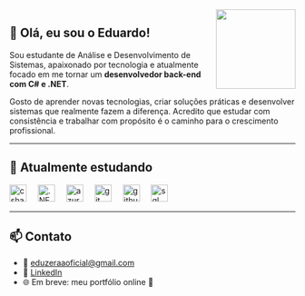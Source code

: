 <img align="right" height="140" src="https://user-images.githubusercontent.com/55389276/140866485-8fb1c876-9a8f-4d6a-98dc-08c4981eaf70.gif" />

## 👋 Olá, eu sou o Eduardo!

Sou estudante de Análise e Desenvolvimento de Sistemas, apaixonado por tecnologia e atualmente focado em me tornar um **desenvolvedor back-end com C# e .NET**.

Gosto de aprender novas tecnologias, criar soluções práticas e desenvolver sistemas que realmente fazem a diferença. Acredito que estudar com consistência e trabalhar com propósito é o caminho para o crescimento profissional.

---

## 🧠 Atualmente estudando

<div align="left">
  <img src="https://skillicons.dev/icons?i=cs" height="30" alt="csharp logo" />
  <img width="12" />
  <img src="https://cdn.simpleicons.org/dotnet/512BD4" height="30" alt=".NET logo" />
  <img width="12" />
  <img src="https://skillicons.dev/icons?i=azure" height="30" alt="azure logo" />
  <img width="12" />
  <img src="https://skillicons.dev/icons?i=git" height="30" alt="git logo" />
  <img width="12" />
  <img src="https://skillicons.dev/icons?i=github" height="30" alt="github logo" />
  <img width="12" />
  <img src="https://skillicons.dev/icons?i=sql" height="30" alt="sql logo" />
</div>

---

## 📫 Contato

- 📧 eduzeraaoficial@gmail.com
- 💼 [LinkedIn](https://www.linkedin.com/in/eduardo-corr%C3%AAa-01a462266/)
- 🌐 Em breve: meu portfólio online 🚧

 
